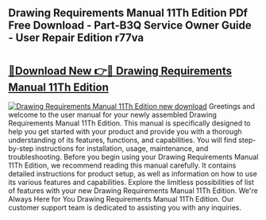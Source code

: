 ## Drawing Requirements Manual 11Th Edition PDf Free Download - Part-B3Q Service Owner Guide - User Repair Edition r77va

# <h2><a href="http://bc4560.oget.top/?id=Drawing+Requirements+Manual+11Th+Edition">🔗Download New 👉🔴 Drawing Requirements Manual 11Th Edition</a></h2>

[![Drawing Requirements Manual 11Th Edition new download](https://i.imgur.com/5g1atiW.png)](http://bc4560.oget.top/?id=Drawing+Requirements+Manual+11Th+Edition)
Greetings and welcome to the user manual for your newly assembled Drawing Requirements Manual 11Th Edition. This manual is specifically designed to help you get started with your product and provide you with a thorough understanding of its features, functions, and capabilities. You will find step-by-step instructions for installation, usage, maintenance, and troubleshooting. Before you begin using your Drawing Requirements Manual 11Th Edition, we recommend reading this manual carefully. It contains detailed instructions for product setup, as well as information on how to use its various features and capabilities. Explore the limitless possibilities of list of features with your new Drawing Requirements Manual 11Th Edition. We're Always Here for You Drawing Requirements Manual 11Th Edition. Our customer support team is dedicated to assisting you with any inquiries.
